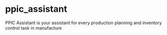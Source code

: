 # ppic_assistant
PPIC Assistant is your assistant for every production planning and inventory control task in manufacture
